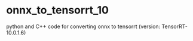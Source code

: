 # onnx_to_tensorrt_10
python and C++ code for converting onnx to tensorrt (version: TensorRT-10.0.1.6)
